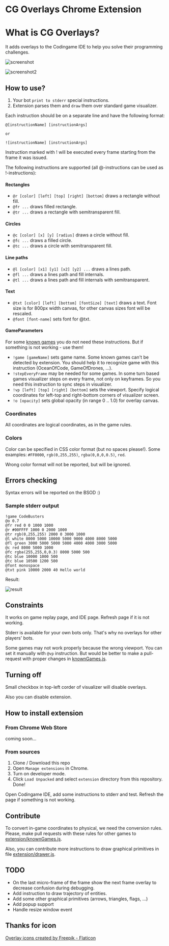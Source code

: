 # CG Overlays Chrome Extension

# What is CG Overlays?
It adds overlays to the Codingame IDE to help you solve their programming challenges.

![screenshot](screenshot.png)

![screenshot2](screenshot2.png)


## How to use?

1. Your bot `print to stderr` special instructions.
2. Extension parses them and `draw` them over standard game visualizer.

Each instruction should be on a separate line and have the following format: 
```
@[instructionName] [instructionArgs]

or

![instructionName] [instructionArgs]
```

Instruction marked with ! will be executed every frame starting from the frame it was issued.

The following instructions are supported (all @-instructions can be used as !-instructions):

#### Rectangles

- `@r [color] [left] [top] [right] [bottom]` draws a rectangle without fill.
- `@fr ...` draws filled rectangle.
- `@tr ...` draws a rectangle with semitransparent fill.

#### Circles

- `@c [color] [x] [y] [radius]` draws a circle without fill.
- `@fc ...` draws a filled circle.
- `@tc ...` draws a circle with semitransparent fill.

#### Line paths

- `@l [color] [x1] [y1] [x2] [y2] ...` draws a lines path.
- `@fl ...` draws a lines path and fill internals.
- `@tl ...` draws a lines path and fill internals with semitransparent.

#### Text
- `@txt [color] [left] [bottom] [fontSize] [text]` draws a text. Font size is for 800px width canvas, for other canvas sizes font will be rescaled.
- `@font [font-name]` sets font for @txt.

#### GameParameters
For some [known games](extension/knownGames.js) you do not need these instructions. But if something is not working - use them!

- `!game [gameName]` sets game name. Some known games can't be detected by extension. You should help it to recognize game with this instruction (OceanOfCode, GameOfDrones, ...).
- `!stepEveryFrame` may be needed for some games. In some turn based games visualizer steps on every frame, not only on keyframes. So you need this instruction to sync steps in visualizer.
- `!vp [left] [top] [right] [bottom]` sets the viewport. Specify logical coordinates for left-top and right-bottom corners of visualizer screen.
- `!o [opacity]` sets global opacity (in range 0 .. 1.0) for overlay canvas.

### Coordinates 

All coordinates are logical coordinates, as in the game rules.

### Colors

Color can be specified in CSS color format (but no spaces please!). Some examples:
`#FF0000`, `rgb(0,255,255)`, `rgba(0,0,0,0.5)`, `red`.

Wrong color format will not be reported, but will be ignored.

## Errors checking

Syntax errors will be reported on the BSOD :)

### Sample stderr output

```
!game CodeBusters
@o 0.7
@fr red 0 0 1000 1000
@r #00FFFF 1000 0 2000 1000
@tr rgb(0,255,255) 2000 0 3000 1000
@l white 8000 5000 10000 5000 9000 4000 8000 5000
@fl green 3000 5000 5000 5000 4000 4000 3000 5000
@c red 8000 5000 1000
@fc rgba(255,255,0,0.3) 8000 5000 500
@tc blue 10000 1000 500
@tc blue 10500 1200 500
@font monospace
@txt pink 10000 2000 40 Hello world
```
Result:

![result](screenshot3.png)

## Constraints
It works on game replay page, and IDE page. Refresh page if it is not working.

Stderr is available for your own bots only. That's why no overlays for other players' bots.

Some games may not work properly because the wrong viewport. You can set it manually with `@vp` instruction. But would be better to make a pull-request with proper changes in [knownGames.js](https://github.com/xoposhiy/cg-overlays/blob/main/extension/knownGames.js).

## Turning off
Small checkbox in top-left corder of visualizer will disable overlays.

Also you can disable extension.

## How to install extension

### From Chrome Web Store

coming soon...

### From sources

1. Clone / Download this repo
2. Open `Manage extensions` in Chrome.
3. Turn on developer mode.
4. Click `Load Unpacked` and select `extension` directory from this repository.
Done!

Open Codingame IDE, add some instructions to stderr and test. Refresh the page if something is not working.

## Contribute

To convert in-game coordinates to physical, we need the conversion rules.
Please, make pull requests with these rules for other games to [extension/knownGames.js](extension/knownGames.js).

Also, you can contribute more instructions to draw graphical primitives in file [extension/drawer.js](extension/drawer.js).

## TODO

* On the last micro-frame of the frame show the next frame overlay to decrease confusion during debugging.
* Add instruction to draw trajectory of entities.  
* Add some other graphical primitives (arrows, triangles, flags, ...)
* Add popup support
* Handle resize window event

## Thanks for icon

[Overlay icons created by Freepik - Flaticon](https://www.flaticon.com/free-icons/overlay)